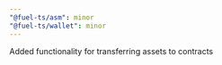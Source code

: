 ```yaml
---
"@fuel-ts/asm": minor
"@fuel-ts/wallet": minor
---
```


Added functionality for transferring assets to contracts
